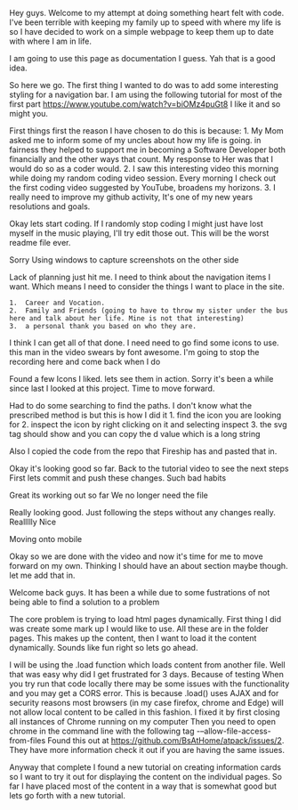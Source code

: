 Hey guys. Welcome to my attempt at doing something heart felt with code.
I've been terrible with keeping my family up to speed with where my life is so I have 
decided to work on a simple webpage to keep them up to date with where I am in life.

I am going to use this page as documentation I guess. Yah that is a good idea.

So here we go.
The first thing I wanted to do was to add some interesting styling for a navigation bar.
I am using the following tutorial for most of the first part
https://www.youtube.com/watch?v=biOMz4puGt8
I like it and so might you.

First things first the reason I have chosen to do this is because: 
    1. My Mom asked me to inform some of my uncles about how my life is going.
        in fairness they helped to support me in becoming a Software Developer
        both financially and the other ways that count. My response to Her was that 
        I would do so as a coder would.
    2. I saw this interesting video this morning while doing my random coding video session. 
        Every morning I check out the first coding video suggested by YouTube, broadens my horizons.
    3. I really need to improve my github activity, It's one of my new years resolutions and goals.

Okay lets start coding.
If I randomly stop coding I might just have lost myself in the music playing, I'll try edit those out.
This will be the worst readme file ever.

Sorry Using windows to capture screenshots on the other side

Lack of planning just hit me. I need to think about the navigation items I want.
Which means I need to consider the things I want to place in the site.

    1.  Career and Vocation.
    2.  Family and Friends (going to have to throw my sister under the bus here and talk about her life. Mine is not that interesting)
    3.  a personal thank you based on who they are.

I think I can get all of that done.
I need need to go find some icons to use. this man in the video swears by font awesome.
I'm going to stop the recording here and come back when I do

Found a few Icons I liked. lets see them in action.
Sorry it's been a while since last I looked at this project. Time to move forward.

Had to do some searching to find the paths. I don't know what the prescribed method is but this is how I did it
    1.  find the icon you are looking for
    2.  inspect the icon by right clicking on it and selecting inspect
    3.  the svg tag should show and you can copy the d value which is a long string

Also I copied the code from the repo that Fireship has and pasted that in.

Okay it's looking good so far. Back to the tutorial video to see the next steps
First lets commit and push these changes. Such bad habits

Great its working out so far
We no longer need the file

Really looking good. Just following the steps without any changes really. Reallllly Nice

Moving onto mobile

Okay so we are done with the video and now it's time for me to move forward on my own. Thinking I should have an about section maybe though. let me add that in.

Welcome back guys. It has been a while due to some fustrations of not being able to find a solution to a problem

The core problem is trying to load html pages dynamically.
First thing I did was create some mark up I would like to use. All these are in the folder pages.
This makes up the content, then I want to load it the content dynamically. Sounds like fun right so lets go ahead.

I will be using the .load function which loads content from another file.
Well that was easy why did I get frustrated for 3 days. Because of testing
When you try run that code locally there may be some issues with the functionality and you may get a CORS error.
    This is because .load() uses AJAX and for security reasons most browsers (in my case firefox, chrome and Edge) 
        will not allow local content to be called in this fashion.
    I fixed it by first closing all instances of Chrome running on my computer
    Then you need to open chrome in the command line with the following tag -–allow-file-access-from-files
    Found this out at https://github.com/BsAtHome/atpack/issues/2. They have more information check it out if you are having the same issues.

Anyway that complete I found a new tutorial on creating information cards so I want to try it out for displaying the content on the individual pages. So far I have placed most of the content in a way that is somewhat good but lets go forth with a new tutorial.


